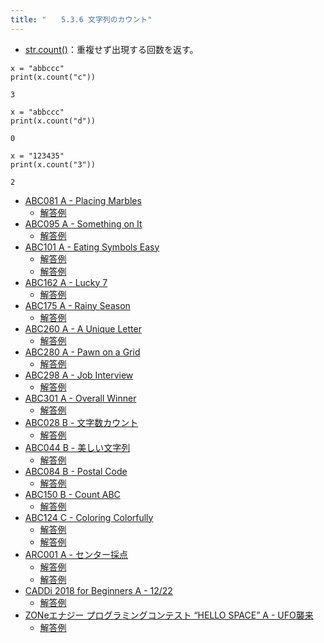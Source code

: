 ```yaml
---
title: "　　5.3.6 文字列のカウント"
---
```


* [str.count()](https://docs.python.org/ja/3/library/stdtypes.html#str.count)：重複せず出現する回数を返す。

```python:サンプルコード
x = "abbccc"
print(x.count("c"))
```

```text:実行結果
3
```

```python:サンプルコード
x = "abbccc"
print(x.count("d"))
```

```text:実行結果
0
```

```python:サンプルコード
x = "123435"
print(x.count("3"))
```

```text:実行結果
2
```

- [ABC081 A - Placing Marbles](https://atcoder.jp/contests/abc081/tasks/abc081_a)
    - [解答例](https://atcoder.jp/contests/abc081/submissions/15311602)
- [ABC095 A - Something on It](https://atcoder.jp/contests/abc095/tasks/abc095_a)
    - [解答例](https://atcoder.jp/contests/abc095/submissions/17503315)
- [ABC101 A - Eating Symbols Easy](https://atcoder.jp/contests/abc101/tasks/abc101_a)
    - [解答例](https://atcoder.jp/contests/abc101/submissions/17503383)
    - [解答例](https://atcoder.jp/contests/abc101/submissions/17503370)
- [ABC162 A - Lucky 7](https://atcoder.jp/contests/abc162/tasks/abc162_a)
    - [解答例](https://atcoder.jp/contests/abc162/submissions/17503433)
- [ABC175 A - Rainy Season](https://atcoder.jp/contests/abc175/tasks/abc175_a)
    - [解答例](https://atcoder.jp/contests/abc175/submissions/17425207)
- [ABC260 A - A Unique Letter](https://atcoder.jp/contests/abc260/tasks/abc260_a)
    - [解答例](https://atcoder.jp/contests/abc260/submissions/33481544)
- [ABC280 A - Pawn on a Grid](https://atcoder.jp/contests/abc280/tasks/abc280_a)
    - [解答例](https://atcoder.jp/contests/abc280/submissions/37002623)
- [ABC298 A - Job Interview](https://atcoder.jp/contests/abc298/tasks/abc298_a)
    - [解答例](https://atcoder.jp/contests/abc298/submissions/40677762)
- [ABC301 A - Overall Winner](https://atcoder.jp/contests/abc301/tasks/abc301_a)
    - [解答例](https://atcoder.jp/contests/abc301/submissions/41462130)
- [ABC028 B - 文字数カウント](https://atcoder.jp/contests/abc028/tasks/abc028_b)
    - [解答例](https://atcoder.jp/contests/abc028/submissions/14658911)
- [ABC044 B - 美しい文字列](https://atcoder.jp/contests/abc044/tasks/abc044_b)
    - [解答例](https://atcoder.jp/contests/abc044/submissions/17503551)
- [ABC084 B - Postal Code](https://atcoder.jp/contests/abc084/tasks/abc084_b)
    - [解答例](https://atcoder.jp/contests/abc084/submissions/17503593)
- [ABC150 B - Count ABC](https://atcoder.jp/contests/abc150/tasks/abc150_b)
    - [解答例](https://atcoder.jp/contests/abc150/submissions/17503626)
- [ABC124 C - Coloring Colorfully](https://atcoder.jp/contests/abc124/tasks/abc124_c)
    - [解答例](https://atcoder.jp/contests/abc124/submissions/17503775)
    - [解答例](https://atcoder.jp/contests/abc124/submissions/17503800)
- [ARC001 A - センター採点](https://atcoder.jp/contests/arc001/tasks/arc001_1)
    - [解答例](https://atcoder.jp/contests/arc001/submissions/17503894)
    - [解答例](https://atcoder.jp/contests/arc001/submissions/17771461)
- [CADDi 2018 for Beginners A - 12/22](https://atcoder.jp/contests/caddi2018b/tasks/caddi2018b_a)
    - [解答例](https://atcoder.jp/contests/caddi2018b/submissions/17503923)
- [ZONeエナジー プログラミングコンテスト “HELLO SPACE” A - UFO襲来](https://atcoder.jp/contests/zone2021/tasks/zone2021_a)
    - [解答例](https://atcoder.jp/contests/zone2021/submissions/22281043)
